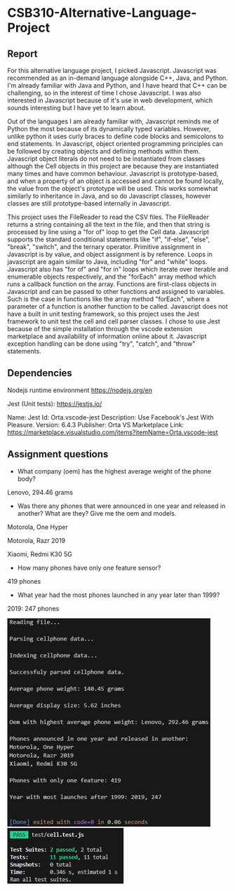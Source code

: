 # CSB310-Alternative-Language-Project
## Report
For this alternative language project, I picked Javascript. Javascript was recommended as an in-demand language alongside C++, Java, and Python. I'm already familiar with Java and Python, and I have heard that C++ can be challenging, so in the interest of time I chose Javascript. I was also interested in Javascript because of it's use in web development, which sounds interesting but I have yet to learn about. 

Out of the languages I am already familiar with, Javascript reminds me of Python the most because of its dynamically typed variables. However, unlike python it uses curly braces to define code blocks and semicolons to end statements. In Javascript, object oriented programming principles can be followed by creating objects and defining methods within them. Javascript object literals do not need to be instantiated from classes although the Cell objects in this project are because they are instantiated many times and have common behaviour. Javascript is prototype-based, and when a property of an object is accessed and cannot be found locally, the value from the object's prototype will be used. This works somewhat similarly to inheritance in Java, and so do Javascript classes, however classes are still prototype-based internally in Javascript. 

This project uses the FileReader to read the CSV files. The FileReader returns a string containing all the text in the file, and then that string is processed by line using a "for of" loop to get the Cell data. Javascript supports the standard conditional statements like "if", "if-else", "else", "break", "switch", and the ternary operator. Primitive assignment in Javascript is by value, and object assignment is by reference. Loops in javascript are again similar to Java, including "for" and "while" loops. Javascript also has "for of" and "for in" loops which iterate over iterable and enumerable objects respectively, and the "forEach" array method which runs a callback function on the array. Functions are first-class objects in Javascript and can be passed to other functions and assigned to variables. Such is the case in functions like the array method "forEach", where a parameter of a function is another function to be called. Javascript does not have a built in unit testing framework, so this project uses the Jest framework to unit test the cell and cell parser classes. I chose to use Jest because of the simple installation through the vscode extension marketplace and availability of information online about it. Javascript exception handling can be done using "try", "catch", and "throw" statements.

## Dependencies
Nodejs runtime environment https://nodejs.org/en

Jest (Unit tests): https://jestjs.io/

Name: Jest
Id: Orta.vscode-jest
Description: Use Facebook's Jest With Pleasure.
Version: 6.4.3
Publisher: Orta
VS Marketplace Link: https://marketplace.visualstudio.com/items?itemName=Orta.vscode-jest

## Assignment questions
- What company (oem) has the highest average weight of the phone body?

Lenovo, 294.46 grams
  
- Was there any phones that were announced in one year and released in another? What are they? Give me the oem and models.

Motorola, One Hyper

Motorola, Razr 2019

Xiaomi, Redmi K30 5G

- How many phones have only one feature sensor?

419 phones

- What year had the most phones launched in any year later than 1999?

2019: 247 phones

![Output screenshot](/img/Output.PNG) 
![TestOutput screenshot](/img/TestOutput.PNG) 
